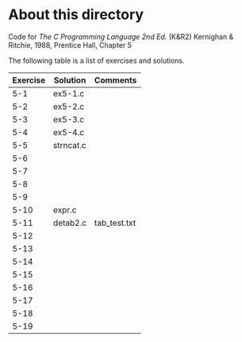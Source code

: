 # About this directory 
Code for _The C Programming Language 2nd Ed._ (K&R2) Kernighan & Ritchie, 1988, Prentice Hall, Chapter 5

The following table is a list of exercises and solutions.

|Exercise|Solution|Comments|
|--------|--------|--------|
|5-1 	 | ex5-1.c||
|5-2  	 | ex5-2.c     ||
|5-3    | ex5-3.c     ||
|5-4    | ex5-4.c     ||
|5-5    | strncat.c     ||
|5-6    |      ||
|5-7    |      ||
|5-8    |      ||
|5-9    |      ||
|5-10 	 | expr.c     ||
|5-11    | detab2.c     |tab_test.txt|
|5-12  	 |      ||
|5-13    |      ||
|5-14    |      ||
|5-15    |      ||
|5-16    |      ||
|5-17    |      ||
|5-18    |      ||
|5-19    |      ||
